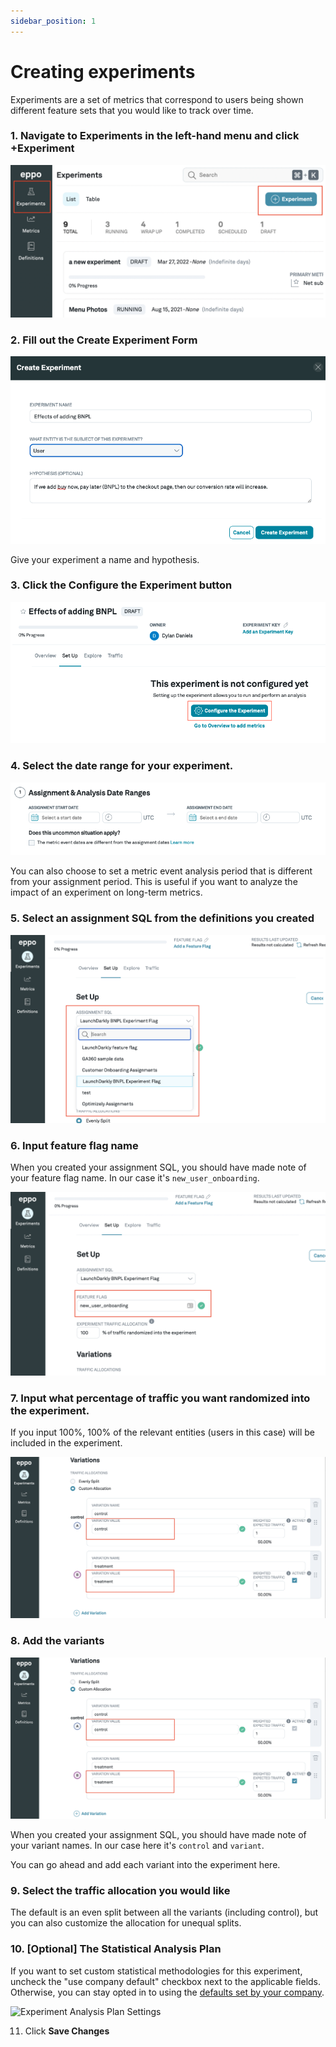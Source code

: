 ```yaml
---
sidebar_position: 1
---
```


# Creating experiments

Experiments are a set of metrics that correspond to users being shown different feature sets that you would like to track over time.

### 1. Navigate to **Experiments** in the left-hand menu and click **+Experiment**

![Create experiment](../../../static/img/building-experiments/create-experiment.png)

### 2. Fill out the **Create Experiment** Form

![Fill experiment form](../../../static/img/building-experiments/fill-create-experiment-form.png)

Give your experiment a name and hypothesis. 

### 3. Click the **Configure the Experiment** button

![Configure experiment](../../../static/img/building-experiments/set-up-and-configure-experiment.png)

### 4. Select the date range for your experiment.

![Select dates](../../../static/img/building-experiments/select-dates.png)

You can also choose to set a metric event analysis period that is different from your assignment period. This is useful if you want to analyze the impact of an experiment on long-term metrics.

### 5. Select an assignment SQL from the definitions you created

![Choose assignment SQL](../../../static/img/building-experiments/choose-assignment-sql-in-experiment.png)

### 6. Input feature flag name

When you created your assignment SQL, you should have made note of your feature flag name. In our case it's `new_user_onboarding`.

![Configure experiment](../../../static/img/building-experiments/choose-feature-flag-in-experiment.png)

### 7. Input what percentage of traffic you want randomized into the experiment.

If you input 100%, 100% of the relevant entities (users in this case) will be included in the experiment.

![Percent Traffic](../../../static/img/building-experiments/name-variants.png)

### 8. Add the variants

![Add variants](../../../static/img/building-experiments/name-variants.png)

When you created your assignment SQL, you should have made note of your variant names. In our case here it's `control` and `variant`.

You can go ahead and add each variant into the experiment here.

### 9. Select the traffic allocation you would like

The default is an even split between all the variants (including control), but you can also customize the allocation for unequal splits.

### 10. [Optional] The Statistical Analysis Plan 
If you want to set custom statistical methodologies for this experiment, uncheck the "use company default" checkbox next to the applicable fields. Otherwise, you can stay opted in to using the [defaults set by your company](https://docs.geteppo.com/administration/setting-statistical-analysis-plan-defaults).

![Experiment Analysis Plan Settings](https://user-images.githubusercontent.com/90637953/200431000-54588eda-ea9a-4964-92ee-83999556954f.gif)



11. Click **Save Changes**
